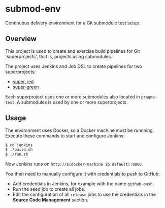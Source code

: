 # submod-env

Continuous delivery environment for a Git submodule test setup.


## Overview

This project is used to create and exercise build pipelines for Git 'superprojects',
that is, projects using submodules.

The project uses Jenkins and Job DSL to create pipelines for two superprojects:

* [super-red](../super-red)
* [super-green](../super-green)

Each superproject uses one or more submodules also located in `praqma-test`.
A submodules is used by one or more superprojects.


## Usage

The environment uses Docker, so a Docker machine must be runnning.
Execute these commands to start and configure Jenkins:

```sh
$ cd jenkins
$ ./build.sh
$ ./run.sh
```

Now Jenkins runs on `http://$(docker-machine ip default):8080`.

You then need to manually configure it with credentials to push to GitHub:

* Add credentials in Jenkins, for example with the name `github-push`.
* Run the seed job to create all jobs.
* Edit the configuration of all `release` jobs to use the credentials in the
  __Source Code Management__ section.
